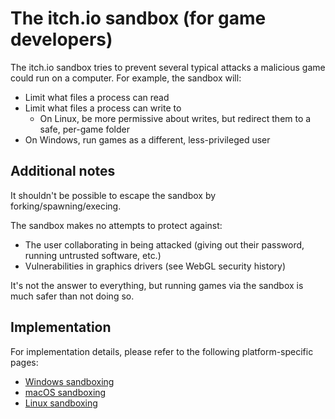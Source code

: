 # The itch.io sandbox (for game developers)

The itch.io sandbox tries to prevent several typical attacks
a malicious game could run on a computer. For example, the sandbox
will:

  * Limit what files a process can read
  * Limit what files a process can write to
    * On Linux, be more permissive about writes, but redirect them to a safe, per-game folder
  * On Windows, run games as a different, less-privileged user

## Additional notes

It shouldn't be possible to escape the sandbox by forking/spawning/execing.

The sandbox makes no attempts to protect against:
  * The user collaborating in being attacked (giving out their password, running untrusted software, etc.)
  * Vulnerabilities in graphics drivers (see WebGL security history)

It's not the answer to everything, but running games via the sandbox
is much safer than not doing so.

## Implementation

For implementation details, please refer to the following platform-specific pages:

  * [Windows sandboxing](sandbox/windows.md)
  * [macOS sandboxing](sandbox/macos.md)
  * [Linux sandboxing](sandbox/linux.md)

